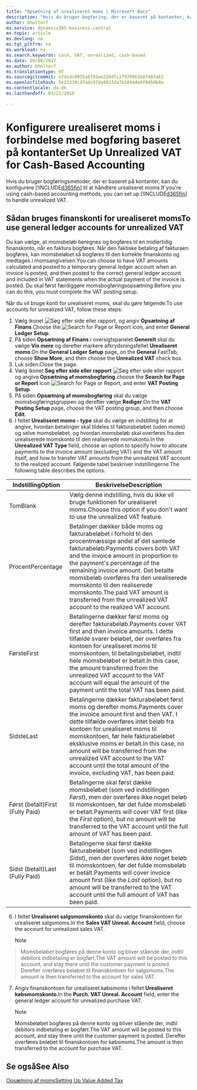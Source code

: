 ```yaml
---
title: "Opsætning af urealiseret moms | Microsoft Docs"
description: "Hvis du bruger bogføring, der er baseret på kontanter, kan du angive, hvordan urealiseret moms for salg og køb skal håndteres."
author: bholtorf
ms.service: dynamics365-business-central
ms.topic: article
ms.devlang: na
ms.tgt_pltfrm: na
ms.workload: na
ms.search.keywords: cash, VAT, unrealized, cash-based
ms.date: 09/08/2017
ms.author: bholtorf
ms.translationtype: HT
ms.sourcegitcommit: e7dcdc0935a8793ae226dfc2f9709b5b8f487a62
ms.openlocfilehash: 5e21330cd7adc97da9023da7b18944a9f0450b8e
ms.contentlocale: da-dk
ms.lasthandoff: 03/22/2018

---
```


# <a name="set-up-unrealized-vat-for-cash-based-accounting"></a><span data-ttu-id="a4c8e-103">Konfigurere urealiseret moms i forbindelse med bogføring baseret på kontanter</span><span class="sxs-lookup"><span data-stu-id="a4c8e-103">Set Up Unrealized VAT for Cash-Based Accounting</span></span>
<span data-ttu-id="a4c8e-104">Hvis du bruger bogføringsmetoder, der er baseret på kontanter, kan du konfigurere [!INCLUDE[d365fin](includes/d365fin_md.md)] til at håndtere urealiseret moms.</span><span class="sxs-lookup"><span data-stu-id="a4c8e-104">If you're using cash-based accounting methods, you can set up [!INCLUDE[d365fin](includes/d365fin_md.md)] to handle unrealized VAT.</span></span>

## <a name="to-use-general-ledger-accounts-for-unrealized-vat"></a><span data-ttu-id="a4c8e-105">Sådan bruges finanskonti for urealiseret moms</span><span class="sxs-lookup"><span data-stu-id="a4c8e-105">To use general ledger accounts for unrealized VAT</span></span>
<span data-ttu-id="a4c8e-106">Du kan vælge, at momsbeløb beregnes og bogføres til en midlertidig finanskonto, når en faktura bogføres. Når den faktiske betaling af fakturaen bogføres, kan momsbeløbet så bogføres til den korrekte finanskonto og medtages i momsangivelsen.</span><span class="sxs-lookup"><span data-stu-id="a4c8e-106">You can choose to have VAT amounts calculated and posted to a temporary general ledger account when an invoice is posted, and then posted to the correct general ledger account and included in VAT statements when the actual payment of the invoice is posted.</span></span> <span data-ttu-id="a4c8e-107">Du skal først færdiggøre momsbogføringsopsætning.</span><span class="sxs-lookup"><span data-stu-id="a4c8e-107">Before you can do this, you must complete the VAT posting setup.</span></span>

<span data-ttu-id="a4c8e-108">Når du vil bruge konti for urealiseret moms, skal du gøre følgende:</span><span class="sxs-lookup"><span data-stu-id="a4c8e-108">To use accounts for unrealized VAT, follow these steps:</span></span>
1. <span data-ttu-id="a4c8e-109">Vælg ikonet ![Søg efter side eller rapport](media/ui-search/search_small.png "Ikonet Søg efter side eller rapport"), og angiv **Opsætning af Finans**.</span><span class="sxs-lookup"><span data-stu-id="a4c8e-109">Choose the ![Search for Page or Report](media/ui-search/search_small.png "Search for Page or Report icon") icon, and enter **General Ledger Setup**.</span></span>
2. <span data-ttu-id="a4c8e-110">På siden **Opsætning af Finans** i oversigtspanelet **Generelt** skal du vælge **Vis mere** og derefter markere afkrydsningsfeltet **Urealiseret moms**.</span><span class="sxs-lookup"><span data-stu-id="a4c8e-110">On the **General Ledger Setup** page, on the **General** FastTab, choose **Show More**, and then choose the **Unrealized VAT** check box.</span></span>
3. <span data-ttu-id="a4c8e-111">Luk siden.</span><span class="sxs-lookup"><span data-stu-id="a4c8e-111">Close the page.</span></span>
4. <span data-ttu-id="a4c8e-112">Vælg ikonet **Søg efter side eller rapport** ![Søg efter side eller rapport](media/ui-search/search_small.png "Ikonet Søg efter side eller rapport") og angive **Opsætning af momsbogføring**.</span><span class="sxs-lookup"><span data-stu-id="a4c8e-112">choose the **Search for Page or Report** icon ![Search for Page or Report](media/ui-search/search_small.png "Search for Page or Report icon"), and enter **VAT Posting Setup**.</span></span>
5. <span data-ttu-id="a4c8e-113">På siden **Opsætning af momsbogføring** skal du vælge momsbogføringsgruppen og derefter vælge **Rediger**.</span><span class="sxs-lookup"><span data-stu-id="a4c8e-113">On the **VAT Posting Setup** page, choose the VAT posting group, and then choose **Edit**.</span></span>
6. <span data-ttu-id="a4c8e-114">I feltet **Urealiseret moms - type** skal du vælge en indstilling for at angive, hvordan betalinger skal tildeles til fakturabeløbet (uden moms) og selve momsbeløbet, og hvordan momsbeløb skal overføres fra den urealiserede momskonto til den realiserede momskonto.</span><span class="sxs-lookup"><span data-stu-id="a4c8e-114">In the **Unrealized VAT Type** field, choose an option to specify how to allocate payments to the invoice amount (excluding VAT) and the VAT amount itself, and how to transfer VAT amounts from the unrealized VAT account to the realized account.</span></span> <span data-ttu-id="a4c8e-115">Følgende tabel beskriver indstillingerne.</span><span class="sxs-lookup"><span data-stu-id="a4c8e-115">The following table describes the options.</span></span>

| <span data-ttu-id="a4c8e-116">Indstilling</span><span class="sxs-lookup"><span data-stu-id="a4c8e-116">Option</span></span> | <span data-ttu-id="a4c8e-117">Beskrivelse</span><span class="sxs-lookup"><span data-stu-id="a4c8e-117">Description</span></span> |
| --- | --- |
| <span data-ttu-id="a4c8e-118">Tom</span><span class="sxs-lookup"><span data-stu-id="a4c8e-118">Blank</span></span> | <span data-ttu-id="a4c8e-119">Vælg denne indstilling, hvis du ikke vil bruge funktionen for urealiseret moms.</span><span class="sxs-lookup"><span data-stu-id="a4c8e-119">Choose this option if you don't want to use the unrealized VAT feature.</span></span> |
| <span data-ttu-id="a4c8e-120">Procent</span><span class="sxs-lookup"><span data-stu-id="a4c8e-120">Percentage</span></span> | <span data-ttu-id="a4c8e-121">Betalinger dækker både moms og fakturabeløbet i forhold til den procentmæssige andel af det samlede fakturabeløb.</span><span class="sxs-lookup"><span data-stu-id="a4c8e-121">Payments covers both VAT and the invoice amount in proportion to the payment's percentage of the remaining invoice amount.</span></span> <span data-ttu-id="a4c8e-122">Det betalte momsbeløb overføres fra den urealiserede momskonto til den realiserede momskonto.</span><span class="sxs-lookup"><span data-stu-id="a4c8e-122">The paid VAT amount is transferred from the unrealized VAT account to the realized VAT account.</span></span> |
| <span data-ttu-id="a4c8e-123">Første</span><span class="sxs-lookup"><span data-stu-id="a4c8e-123">First</span></span> | <span data-ttu-id="a4c8e-124">Betalingerne dækker først moms og derefter fakturabeløb.</span><span class="sxs-lookup"><span data-stu-id="a4c8e-124">Payments cover VAT first and then invoice amounts.</span></span> <span data-ttu-id="a4c8e-125">I dette tilfælde svarer beløbet, der overføres fra kontoen for urealiseret moms til momskontoen, til betalingsbeløbet, indtil hele momsbeløbet er betalt.</span><span class="sxs-lookup"><span data-stu-id="a4c8e-125">In this case, the amount transferred from the unrealized VAT account to the VAT account will equal the amount of the payment until the total VAT has been paid.</span></span> |
| <span data-ttu-id="a4c8e-126">Sidste</span><span class="sxs-lookup"><span data-stu-id="a4c8e-126">Last</span></span> | <span data-ttu-id="a4c8e-127">Betalingerne dækker fakturabeløbet først moms og derefter moms.</span><span class="sxs-lookup"><span data-stu-id="a4c8e-127">Payments cover the invoice amount first and then VAT.</span></span> <span data-ttu-id="a4c8e-128">I dette tilfælde overføres intet beløb fra kontoen for urealiseret moms til momskontoen, før hele fakturabeløbet eksklusive moms er betalt.</span><span class="sxs-lookup"><span data-stu-id="a4c8e-128">In this case, no amount will be transferred from the unrealized VAT account to the VAT account until the total amount of the invoice, excluding VAT, has been paid.</span></span> |
| <span data-ttu-id="a4c8e-129">Først (betalt)</span><span class="sxs-lookup"><span data-stu-id="a4c8e-129">First (Fully Paid)</span></span> | <span data-ttu-id="a4c8e-130">Betalingerne skal først dække momsbeløbet (som ved indstillingen _Først_), men der overføres ikke noget beløb til momskontoen, før det fulde momsbeløb er betalt.</span><span class="sxs-lookup"><span data-stu-id="a4c8e-130">Payments will cover VAT first (like the _First_ option), but no amount will be transferred to the VAT account until the full amount of VAT has been paid.</span></span> |
| <span data-ttu-id="a4c8e-131">Sidst (betalt)</span><span class="sxs-lookup"><span data-stu-id="a4c8e-131">Last (Fully Paid)</span></span> | <span data-ttu-id="a4c8e-132">Betalingerne skal først dække fakturabeløbet (som ved indstillingen _Sidst_), men der overføres ikke noget beløb til momskontoen, før det fulde momsbeløb er betalt.</span><span class="sxs-lookup"><span data-stu-id="a4c8e-132">Payments will cover invoice amount first (like the _Last_ option), but no amount will be transferred to the VAT account until the full amount of VAT has been paid.</span></span> |

6. <span data-ttu-id="a4c8e-133">I feltet **Urealiseret salgsmomskonto** skal du vælge finanskontoen for urealiseret salgsmoms.</span><span class="sxs-lookup"><span data-stu-id="a4c8e-133">In the **Sales VAT Unreal. Account** field, choose the account for unrealized sales VAT.</span></span>

    > [!NOTE]  
>   <span data-ttu-id="a4c8e-134">Momsbeløbet bogføres på denne konto og bliver stående der, indtil debitors indbetaling er bogført.</span><span class="sxs-lookup"><span data-stu-id="a4c8e-134">The VAT amount will be posted to this account, and stay there until the customer payment is posted.</span></span> <span data-ttu-id="a4c8e-135">Derefter overføres beløbet til finanskontoen for salgsmoms.</span><span class="sxs-lookup"><span data-stu-id="a4c8e-135">The amount is then transferred to the account for sales VAT.</span></span>
7. <span data-ttu-id="a4c8e-136">Angiv finanskontoen for urealiseret købsmoms i feltet **Urealiseret købsmomskonto**.</span><span class="sxs-lookup"><span data-stu-id="a4c8e-136">In the **Purch. VAT Unreal. Account** field, enter the general ledger account for unrealized purchase VAT.</span></span>

    > [!NOTE]  
    >   <span data-ttu-id="a4c8e-137">Momsbeløbet bogføres på denne konto og bliver stående der, indtil debitors indbetaling er bogført.</span><span class="sxs-lookup"><span data-stu-id="a4c8e-137">The VAT amount will be posted to this account, and stay there until the customer payment is posted.</span></span> <span data-ttu-id="a4c8e-138">Derefter overføres beløbet til finanskontoen for købsmoms.</span><span class="sxs-lookup"><span data-stu-id="a4c8e-138">The amount is then transferred to the account for purchase VAT.</span></span>

## <a name="see-also"></a><span data-ttu-id="a4c8e-139">Se også</span><span class="sxs-lookup"><span data-stu-id="a4c8e-139">See Also</span></span>
[<span data-ttu-id="a4c8e-140">Opsætning af moms</span><span class="sxs-lookup"><span data-stu-id="a4c8e-140">Setting Up Value Added Tax</span></span>](finance-setup-vat.md)

